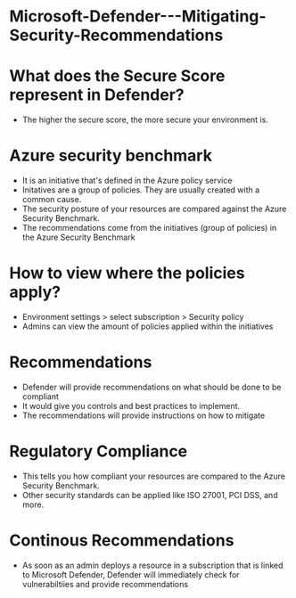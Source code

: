 # Microsoft-Defender---Mitigating-Security-Recommendations

# What does the Secure Score represent in Defender?
- The higher the secure score, the more secure your environment is.

# Azure security benchmark
- It is an initiative that's defined in the Azure policy service
- Initatives are a group of policies. They are usually created with a common cause.
- The security posture of your resources are compared against the Azure Security Benchmark.
- The recommendations come from the initiatives (group of policies) in the Azure Security Benchmark

# How to view where the policies apply?
- Environment settings > select subscription > Security policy
- Admins can view the amount of policies applied within the initiatives

# Recommendations
- Defender will provide recommendations on what should be done to be compliant
- It would give you controls and best practices to implement.
- The recommendations will provide instructions on how to mitigate

# Regulatory Compliance
- This tells you how compliant your resources are compared to the Azure Security Benchmark.
- Other security standards can be applied like ISO 27001, PCI DSS, and more.


# Continous Recommendations
- As soon as an admin deploys a resource in a subscription that is linked to Microsoft Defender, Defender will immediately check for vulnerabiltiies and provide recommendations
